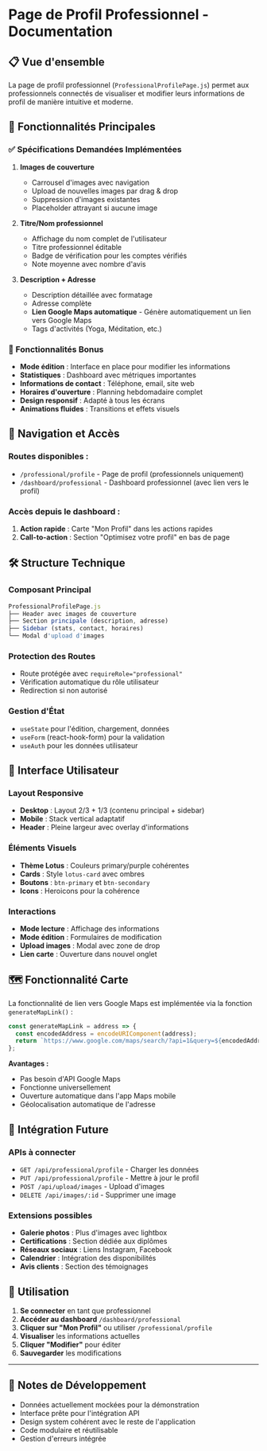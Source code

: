 # Page de Profil Professionnel - Documentation

## 📋 Vue d'ensemble

La page de profil professionnel (`ProfessionalProfilePage.js`) permet aux professionnels connectés de visualiser et modifier leurs informations de profil de manière intuitive et moderne.

## 🚀 Fonctionnalités Principales

### ✅ Spécifications Demandées Implémentées

1. **Images de couverture**

   - Carrousel d'images avec navigation
   - Upload de nouvelles images par drag & drop
   - Suppression d'images existantes
   - Placeholder attrayant si aucune image

2. **Titre/Nom professionnel**

   - Affichage du nom complet de l'utilisateur
   - Titre professionnel éditable
   - Badge de vérification pour les comptes vérifiés
   - Note moyenne avec nombre d'avis

3. **Description + Adresse**
   - Description détaillée avec formatage
   - Adresse complète
   - **Lien Google Maps automatique** - Génère automatiquement un lien vers Google Maps
   - Tags d'activités (Yoga, Méditation, etc.)

### 🎨 Fonctionnalités Bonus

- **Mode édition** : Interface en place pour modifier les informations
- **Statistiques** : Dashboard avec métriques importantes
- **Informations de contact** : Téléphone, email, site web
- **Horaires d'ouverture** : Planning hebdomadaire complet
- **Design responsif** : Adapté à tous les écrans
- **Animations fluides** : Transitions et effets visuels

## 📍 Navigation et Accès

### Routes disponibles :

- `/professional/profile` - Page de profil (professionnels uniquement)
- `/dashboard/professional` - Dashboard professionnel (avec lien vers le profil)

### Accès depuis le dashboard :

1. **Action rapide** : Carte "Mon Profil" dans les actions rapides
2. **Call-to-action** : Section "Optimisez votre profil" en bas de page

## 🛠️ Structure Technique

### Composant Principal

```javascript
ProfessionalProfilePage.js
├── Header avec images de couverture
├── Section principale (description, adresse)
├── Sidebar (stats, contact, horaires)
└── Modal d'upload d'images
```

### Protection des Routes

- Route protégée avec `requireRole="professional"`
- Vérification automatique du rôle utilisateur
- Redirection si non autorisé

### Gestion d'État

- `useState` pour l'édition, chargement, données
- `useForm` (react-hook-form) pour la validation
- `useAuth` pour les données utilisateur

## 📱 Interface Utilisateur

### Layout Responsive

- **Desktop** : Layout 2/3 + 1/3 (contenu principal + sidebar)
- **Mobile** : Stack vertical adaptatif
- **Header** : Pleine largeur avec overlay d'informations

### Éléments Visuels

- **Thème Lotus** : Couleurs primary/purple cohérentes
- **Cards** : Style `lotus-card` avec ombres
- **Boutons** : `btn-primary` et `btn-secondary`
- **Icons** : Heroicons pour la cohérence

### Interactions

- **Mode lecture** : Affichage des informations
- **Mode édition** : Formulaires de modification
- **Upload images** : Modal avec zone de drop
- **Lien carte** : Ouverture dans nouvel onglet

## 🗺️ Fonctionnalité Carte

La fonctionnalité de lien vers Google Maps est implémentée via la fonction `generateMapLink()` :

```javascript
const generateMapLink = address => {
  const encodedAddress = encodeURIComponent(address);
  return `https://www.google.com/maps/search/?api=1&query=${encodedAddress}`;
};
```

**Avantages :**

- Pas besoin d'API Google Maps
- Fonctionne universellement
- Ouverture automatique dans l'app Maps mobile
- Géolocalisation automatique de l'adresse

## 🔄 Intégration Future

### APIs à connecter

- `GET /api/professional/profile` - Charger les données
- `PUT /api/professional/profile` - Mettre à jour le profil
- `POST /api/upload/images` - Upload d'images
- `DELETE /api/images/:id` - Supprimer une image

### Extensions possibles

- **Galerie photos** : Plus d'images avec lightbox
- **Certifications** : Section dédiée aux diplômes
- **Réseaux sociaux** : Liens Instagram, Facebook
- **Calendrier** : Intégration des disponibilités
- **Avis clients** : Section des témoignages

## 🎯 Utilisation

1. **Se connecter** en tant que professionnel
2. **Accéder au dashboard** `/dashboard/professional`
3. **Cliquer sur "Mon Profil"** ou utiliser `/professional/profile`
4. **Visualiser** les informations actuelles
5. **Cliquer "Modifier"** pour éditer
6. **Sauvegarder** les modifications

---

## 📝 Notes de Développement

- Données actuellement mockées pour la démonstration
- Interface prête pour l'intégration API
- Design system cohérent avec le reste de l'application
- Code modulaire et réutilisable
- Gestion d'erreurs intégrée
